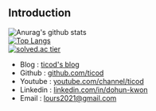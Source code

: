 <!--
**ticod/ticod** is a ✨ _special_ ✨ repository because its `README.md` (this file) appears on your GitHub profile.

Here are some ideas to get you started:

- 🔭 I’m currently working on ...
- 🌱 I’m currently learning ...
- 👯 I’m looking to collaborate on ...
- 🤔 I’m looking for help with ...
- 💬 Ask me about ...
- 📫 How to reach me: ...
- 😄 Pronouns: ...
- ⚡ Fun fact: ...
-->
## Introduction  
  
![Anurag's github stats](https://github-readme-stats.vercel.app/api?username=ticod&show_icons=true&theme=dracula)  
[![Top Langs](https://github-readme-stats.vercel.app/api/top-langs/?username=ticod&layout=compact&theme=dracula)](https://github.com/anuraghazra/github-readme-stats)  
[![solved.ac tier](http://mazassumnida.wtf/api/generate_badge?boj=lours2021)](https://solved.ac/lours2021)  
  
- Blog : [ticod's blog](https://ticod-blog.netlify.app/)  
- Github : [github.com/ticod](https://github.com/ticod)  
- Youtube : [youtube.com/channel/ticod](https://www.youtube.com/channel/UC_q6aWqB3EU-Zg9HfWxqR5g)  
- Linkedin : [linkedin.com/in/dohun-kwon](https://www.linkedin.com/in/dohun-kwon-66a98b198)  
- Email : [lours2021@gmail.com](mailto:lours2021@gmail.com)  
